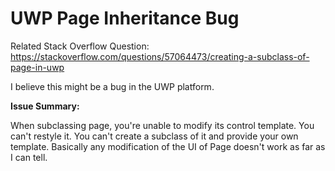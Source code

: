 # UWP Page Inheritance Bug


Related Stack Overflow Question: https://stackoverflow.com/questions/57064473/creating-a-subclass-of-page-in-uwp

I believe this might be a bug in the UWP platform. 

**Issue Summary:**

When subclassing page, you're unable to modify its control template. You can't restyle it. You can't create a subclass of it and provide your own template. Basically any modification of the UI of Page doesn't work as far as I can tell. 
